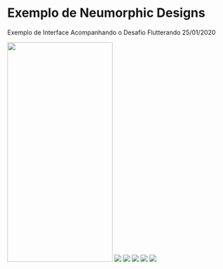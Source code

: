 # Exemplo de Neumorphic Designs

Exemplo de Interface Acompanhando o Desafio Flutterando 25/01/2020



<img width="240" height="500" src="https://github.com/claudneysessa/imagens/blob/master/neo/BLACK.png"></img>
<img src="https://github.com/claudneysessa/imagens/blob/master/neo/BLUE.png"></img>
<img src="https://github.com/claudneysessa/imagens/blob/master/neo/RED.png"></img>
<img src="https://github.com/claudneysessa/imagens/blob/master/neo/YELLOW.png"></img>
<img src="https://github.com/claudneysessa/imagens/blob/master/neo/GREEN.png"></img>
<img src="https://github.com/claudneysessa/imagens/blob/master/neo/GREY.png"></img>
